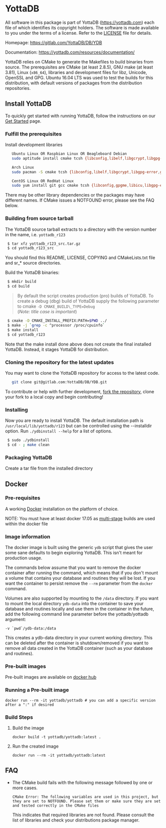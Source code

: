 # YottaDB

All software in this package is part of YottaDB (https://yottadb.com) each
file of which identifies its copyright holders. The software is made available
to you under the terms of a license. Refer to the [LICENSE](LICENSE) file for details.

Homepage: https://gitlab.com/YottaDB/DB/YDB

Documentation: https://yottadb.com/resources/documentation/

YottaDB relies on CMake to generate the Makefiles to build binaries from source.
The prerequisites are CMake (at least 2.8.5), GNU make (at least 3.81), Linux
(`x86_64`), libraries and development files for libz, Unicode, OpenSSL and GPG.
Ubuntu 16.04 LTS was used to test the builds for this distribution, with default
versions of packages from the distribution repositories.

## Install YottaDB

To quickly get started with running YottaDB, follow the instructions on our [Get Started](https://yottadb.com/product/get-started/) page.

### Fulfill the prerequisites

Install development libraries

```sh
   Ubuntu Linux OR Raspbian Linux OR Beagleboard Debian
   sudo aptitude install cmake tcsh {libconfig,libelf,libgcrypt,libgpg-error,libgpgme11,libicu,libncurses,libssl,zlib1g}-dev

   Arch Linux
   sudo pacman -S cmake tcsh {libconfig,libelf,libgcrypt,libgpg-error,gpgme,icu,ncurses,openssl,zlib}

   CentOS Linux OR RedHat Linux
   sudo yum install git gcc cmake tcsh {libconfig,gpgme,libicu,libgpg-error,libgcrypt,ncurses,openssl,zlib,elfutils-libelf}-devel
```

There may be other library dependencies or the packages may have different names.
If CMake issues a NOTFOUND error, please see the FAQ below.

### Building from source tarball

The YottaDB source tarball extracts to a directory with the version number in the name, i.e. ```yottadb_r123```

```sh
 $ tar xfz yottadb_r123_src.tar.gz
 $ cd yottadb_r123_src
```

You should find this README, LICENSE, COPYING and CMakeLists.txt file and sr\_\* source directories.

Build the YottaDB binaries:

```sh
 $ mkdir build
 $ cd build
```

> By default the script creates production (pro) builds of YottaDB. To create
> a debug (dbg) build of YottaDB supply the following parameter to cmake
>     ```-D CMAKE_BUILD\_TYPE=Debug```	
> (*Note: title case is important*)
>

```sh
 $ cmake -D CMAKE_INSTALL_PREFIX:PATH=$PWD ../
 $ make -j `grep -c ^processor /proc/cpuinfo`
 $ make install
 $ cd yottadb_r123
```

Note that the make install done above does not create the final installed YottaDB.
Instead, it stages YottaDB for distribution.

### Cloning the repository for the latest updates

You may want to clone the YottaDB repository for access to the latest code.

```sh
   git clone git@gitlab.com:YottaDB/DB/YDB.git
```

To contribute or help with further development, [fork the repository](https://help.github.com/articles/fork-a-repo/), clone your fork to a local copy and begin contributing!

### Installing

Now you are ready to install YottaDB. The default installation path is ```/usr/local/lib/yottadb/r123```
but can be controlled using the --installdir option. Run ```./ydbinstall --help``` for a list of options.

```sh
 $ sudo ./ydbinstall
 $ cd - ; make clean
```

### Packaging YottaDB

Create a tar file from the installed directory

## Docker

### Pre-requisites

A working [Docker](https://www.docker.com/community-edition#/download) installation on the platform of choice.

NOTE: You must have at least docker 17.05 as [multi-stage](https://docs.docker.com/v17.09/engine/userguide/eng-image/multistage-build/) builds are used within the docker file

### Image information

The docker image is built using the generic ```ydb``` script that gives the user some sane defaults to begin exploring YottaDB. This isn't meant for production usage.

The commands below assume that you want to remove the docker container after running the command, which means that if you don't mount a volume that contains your database and routines they will be lost. If you want the container to persist remove the ```--rm``` parameter from the ```docker``` command.

Volumes are also supported by mounting to the ```/data``` directory. If you want to mount the local directory ```ydb-data``` into the container to save your database and routines locally and use them in the container in the future, add the following command line parameter before the yottadb/yottadb argument:

```
-v `pwd`/ydb-data:/data
```

This creates a ydb-data directory in your current working directory. This can be deleted after the container is shutdown/removed if you want to remove all data created in the YottaDB container (such as your database and routines).

### Pre-built images

Pre-built images are available on [docker hub](https://hub.docker.com/r/yottadb/)

### Running a Pre-built image

```
docker run --rm -it yottadb/yottadb # you can add a specific version after a ":" if desired
```

### Build Steps

1) Build the image
   ```
   docker build -t yottadb/yottadb:latest .
   ```
2) Run the created image
   ```
   docker run --rm -it yottadb/yottadb:latest
   ```

## FAQ

- The CMake build fails with the following message followed by one or more cases.

  ```         
  CMake Error: The following variables are used in this project, but they are set to NOTFOUND. Please set them or make sure they are set and tested correctly in the CMake files
  ```

  This indicates that required libraries are not found. Please consult the list of libraries and check your distributions package manager.

